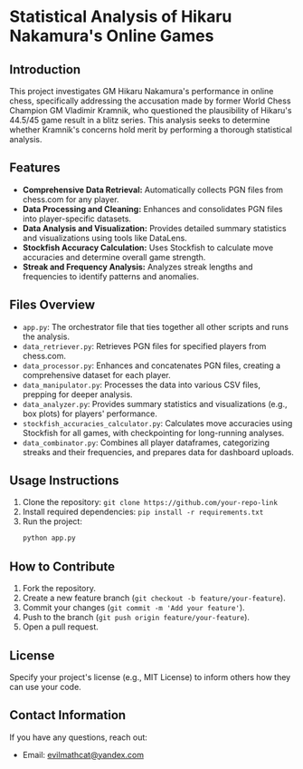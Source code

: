 # Statistical Analysis of Hikaru Nakamura's Online Games

## Introduction
This project investigates GM Hikaru Nakamura's performance in online chess, specifically addressing the accusation made by former World Chess Champion GM Vladimir Kramnik, who questioned the plausibility of Hikaru's 44.5/45 game result in a blitz series. This analysis seeks to determine whether Kramnik's concerns hold merit by performing a thorough statistical analysis.

## Features
- **Comprehensive Data Retrieval:** Automatically collects PGN files from chess.com for any player.
- **Data Processing and Cleaning:** Enhances and consolidates PGN files into player-specific datasets.
- **Data Analysis and Visualization:** Provides detailed summary statistics and visualizations using tools like DataLens.
- **Stockfish Accuracy Calculation:** Uses Stockfish to calculate move accuracies and determine overall game strength.
- **Streak and Frequency Analysis:** Analyzes streak lengths and frequencies to identify patterns and anomalies.

## Files Overview
- `app.py`: The orchestrator file that ties together all other scripts and runs the analysis.
- `data_retriever.py`: Retrieves PGN files for specified players from chess.com.
- `data_processor.py`: Enhances and concatenates PGN files, creating a comprehensive dataset for each player.
- `data_manipulator.py`: Processes the data into various CSV files, prepping for deeper analysis.
- `data_analyzer.py`: Provides summary statistics and visualizations (e.g., box plots) for players' performance.
- `stockfish_accuracies_calculator.py`: Calculates move accuracies using Stockfish for all games, with checkpointing for long-running analyses.
- `data_combinator.py`: Combines all player dataframes, categorizing streaks and their frequencies, and prepares data for dashboard uploads.

## Usage Instructions
1. Clone the repository: `git clone https://github.com/your-repo-link`
2. Install required dependencies: `pip install -r requirements.txt`
3. Run the project:
   ```bash
   python app.py
## How to Contribute
1. Fork the repository.
2. Create a new feature branch (`git checkout -b feature/your-feature`).
3. Commit your changes (`git commit -m 'Add your feature'`).
4. Push to the branch (`git push origin feature/your-feature`).
5. Open a pull request.

## License
Specify your project's license (e.g., MIT License) to inform others how they can use your code.

## Contact Information
If you have any questions, reach out:
- Email: evilmathcat@yandex.com
